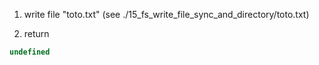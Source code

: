 1. write file "toto.txt" (see ./15_fs_write_file_sync_and_directory/toto.txt)

2. return
```js
undefined
```